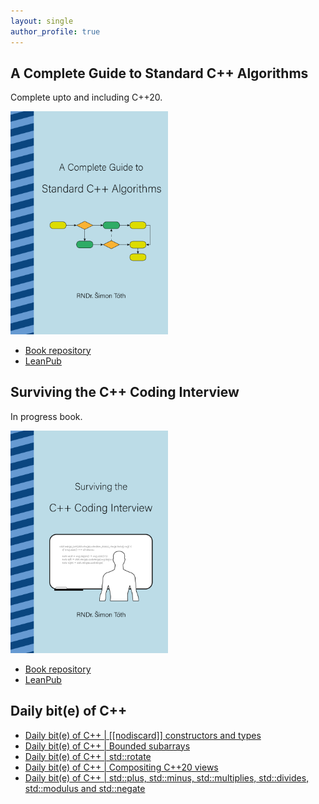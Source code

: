 ```yaml
---
layout: single
author_profile: true
---
```


## A Complete Guide to Standard C++ Algorithms

Complete upto and including C++20.

[<img src="assets/images/book_algorithms_cover.png" width="50%">](https://leanpub.com/cpp-algorithms-guide)

- [Book repository](https://github.com/HappyCerberus/book-cpp-algorithms)
- [LeanPub](https://leanpub.com/cpp-algorithms-guide)

## Surviving the C++ Coding Interview

In progress book.

[<img src="assets/images/book_coding_interview_cover.png" width="50%">](https://leanpub.com/cpp-coding-interview)

- [Book repository](https://leanpub.com/cpp-coding-interview)
- [LeanPub](https://leanpub.com/cpp-coding-interview)

## Daily bit(e) of C++

<ul>
<!-- SUBSTACK:START --><li><a href="https://simontoth.substack.com/p/daily-bite-of-c-nodiscard-constructors">Daily bit&lpar;e&rpar; of C++ | [[nodiscard]] constructors and types</a></li><li><a href="https://simontoth.substack.com/p/daily-bite-of-c-bounded-subarrays">Daily bit&lpar;e&rpar; of C++ | Bounded subarrays</a></li><li><a href="https://simontoth.substack.com/p/daily-bite-of-c-stdrotate">Daily bit&lpar;e&rpar; of C++ | std::rotate</a></li><li><a href="https://simontoth.substack.com/p/daily-bite-of-c-compositing-c20-views">Daily bit&lpar;e&rpar; of C++ | Compositing C++20 views</a></li><li><a href="https://simontoth.substack.com/p/daily-bite-of-c-stdplus-stdminus">Daily bit&lpar;e&rpar; of C++ | std::plus, std::minus, std::multiplies, std::divides, std::modulus and std::negate</a></li><!-- SUBSTACK:END -->
</ul>